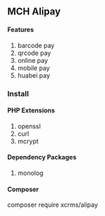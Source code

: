 ## MCH Alipay

#### Features
1. barcode pay
2. qrcode pay
3. online pay
4. mobile pay
5. huabei pay


### Install

#### PHP Extensions

1. openssl
2. curl
3. mcrypt


#### Dependency Packages

1. monolog


#### Composer

composer require xcrms/alipay





